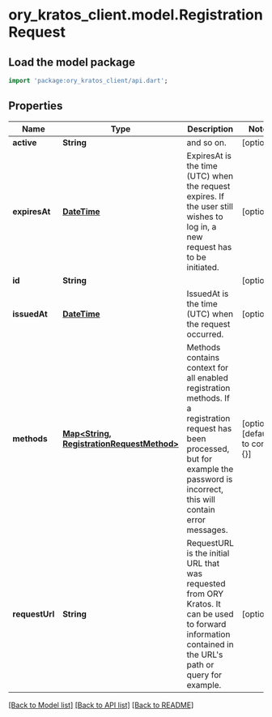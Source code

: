 # ory_kratos_client.model.RegistrationRequest

## Load the model package
```dart
import 'package:ory_kratos_client/api.dart';
```

## Properties
Name | Type | Description | Notes
------------ | ------------- | ------------- | -------------
**active** | **String** | and so on. | [optional] 
**expiresAt** | [**DateTime**](DateTime.md) | ExpiresAt is the time (UTC) when the request expires. If the user still wishes to log in, a new request has to be initiated. | [optional] 
**id** | **String** |  | [optional] 
**issuedAt** | [**DateTime**](DateTime.md) | IssuedAt is the time (UTC) when the request occurred. | [optional] 
**methods** | [**Map<String, RegistrationRequestMethod>**](RegistrationRequestMethod.md) | Methods contains context for all enabled registration methods. If a registration request has been processed, but for example the password is incorrect, this will contain error messages. | [optional] [default to const {}]
**requestUrl** | **String** | RequestURL is the initial URL that was requested from ORY Kratos. It can be used to forward information contained in the URL's path or query for example. | [optional] 

[[Back to Model list]](../README.md#documentation-for-models) [[Back to API list]](../README.md#documentation-for-api-endpoints) [[Back to README]](../README.md)


